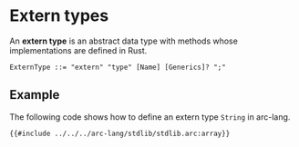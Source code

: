 # Extern types

An **extern type** is an abstract data type with methods whose implementations are defined in Rust.

```grammar
ExternType ::= "extern" "type" [Name] [Generics]? ";"
```

## Example

The following code shows how to define an extern type `String` in arc-lang.

```arc-lang
{{#include ../../../arc-lang/stdlib/stdlib.arc:array}}
```
